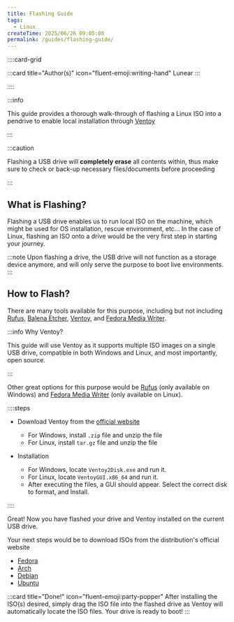 ```yaml
---
title: Flashing Guide
tags:
  - Linux
createTime: 2025/06/26 09:05:08
permalink: /guides/flashing-guide/
---
```


::::card-grid

:::card title="Author(s)" icon="fluent-emoji:writing-hand"
Lunear
:::

<!-- :::card title="Co-author(s)" icon="fluent-emoji:two-hearts"

::: -->

::::

<!-- end of card grid -->

:::info

This guide provides a thorough walk-through of flashing a Linux ISO into a pendrive to enable local installation through [Ventoy](https://www.ventoy.net/en/index.html)

:::

:::caution

Flashing a USB drive will **completely erase** all contents within, thus make sure to check or back-up necessary files/documents before proceeding

:::

## What is Flashing?

Flashing a USB drive enables us to run local ISO on the machine, which might be used for OS installation, rescue environment, etc... In the case of Linux, flashing an ISO onto a drive would be the very first step in starting your journey.

:::note
Upon flashing a drive, the USB drive will not function as a storage device anymore, and will only serve the purpose to boot live environments.
:::

## How to Flash?

There are many tools available for this purpose, including but not including [Rufus](https://rufus.ie/en/), [Balena Etcher](https://etcher.balena.io/), [Ventoy](https://www.ventoy.net/en/index.html), and [Fedora Media Writer](https://flathub.org/apps/org.fedoraproject.MediaWriter).

:::info Why Ventoy?

This guide will use Ventoy as it supports multiple ISO images on a single USB drive, compatible in both Windows and Linux, and most importantly, open source.

:::

Other great options for this purpose would be [Rufus](https://rufus.ie/en/) (only available on Windows) and [Fedora Media Writer](https://flathub.org/apps/org.fedoraproject.MediaWriter) (only available on Linux).

::::steps

- Download Ventoy from the [official website](https://www.ventoy.net/en/download.html)

  - For Windows, install `.zip` file and unzip the file
  - For Linux, install `tar.gz` file and unzip the file

- Installation
  - For Windows, locate `Ventoy2Disk.exe` and run it.
  - For Linux, locate `VentoyGUI.x86_64` and run it.
  - After executing the files, a GUI should appear. Select the correct disk to format, and Install.

::::

Great! Now you have flashed your drive and Ventoy installed on the current USB drive.

Your next steps would be to download ISOs from the distribution's official website

- [Fedora](https://fedoraproject.org/workstation/download)
- [Arch](https://archlinux.org/download/)
- [Debian](https://www.debian.org/distrib/)
- [Ubuntu](https://ubuntu.com/download/desktop)

:::card title="Done!" icon="fluent-emoji:party-popper"
After installing the ISO(s) desired, simply drag the ISO file into the flashed drive as Ventoy will automatically locate the ISO files. Your drive is ready to boot!
:::

